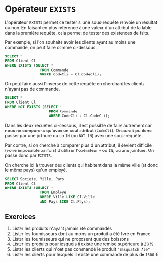 # Opérateur  `EXISTS`

L'opérateur `EXISTS` permet de tester si une sous-requête renvoie un résultat ou non. En faisant en plus référence à une valeur d'un attribut de la table dans la première requête, cela permet de tester des existences de faits.

Par exemple, si l'on souhaite avoir les clients ayant au moins une commande, on peut faire comme ci-dessous.

```sql
SELECT *
FROM Client Cl
WHERE EXISTS (SELECT *
                FROM Commande
                WHERE CodeCli = Cl.CodeCli);
```

On peut faire aussi l'inverse de cette requête en cherchant les clients n'ayant pas de commande.

```sql
SELECT *
FROM Client Cl
WHERE NOT EXISTS (SELECT *
                    FROM Commande
                    WHERE CodeCli = Cl.CodeCli);
```

Dans les deux requêtes ci-dessous, il est possible de faire autrement car nous ne comparons qu'avec un seul attribut (`CodeCli`). On aurait pu donc passer par une joitnure ou un `IN` (ou `NOT IN`) avec une sous-requête.

Par contre, si on cherche à comparer plus d'un attribut, il devient difficile (voire impossible parfois) d'utiliser l'opérateur `=` ou `IN`, ou une jointure. On passe donc par `EXISTS`.

On cherche ici à trouver des clients qui habitent dans la même ville (et donc le même pays) qu'un employé. 

```sql
SELECT Societe, Ville, Pays
FROM Client Cl
WHERE EXISTS (SELECT *
                FROM Employe
                WHERE Ville LIKE Cl.Ville
                AND Pays LIKE Cl.Pays);
```

## Exercices

1. Lister les produits n'ayant jamais été commandés
1. Lister les fournisseurs dont au moins un produit a été livré en France
1. Lister les fournisseurs qui ne proposent que des boissons
1. Lister les produits pour lesquels il existe une remise supérieure à 20%
1. Lister les clients qui n'ont pas commandé le produit `"Sasquatch Ale"`
1. Lister les clients pour lesquels il existe une commande de plus de `1500` €